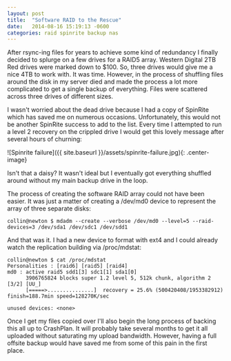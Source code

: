 ```yaml
---
layout: post
title:  "Software RAID to the Rescue"
date:   2014-08-16 15:19:13 -0600
categories: raid spinrite backup nas
---
```

After rsync-ing files for years to achieve some kind of redundancy I finally decided to splurge on a few drives for a RAID5 array. Western Digital 2TB Red drives were marked down to $100. So, three drives would give me a nice 4TB to work with. It was time. However, in the process of shuffling files around the disk in my server died and made the process a lot more complicated to get a single backup of everything. Files were scattered across three drives of different sizes.

I wasn't worried about the dead drive because I had a copy of SpinRite which has saved me on numerous occasions. Unfortunately, this would not be another SpinRite success to add to the list. Every time I attempted to run a level 2 recovery on the crippled drive I would get this lovely message after several hours of churning:

![Spinrite failure]({{ site.baseurl }}/assets/spinrite-failure.jpg){: .center-image}

Isn't that a daisy? It wasn't ideal but I eventually got everything shuffled around without my main backup drive in the loop.

The process of creating the software RAID array could not have been easier. It was just a matter of creating a /dev/md0 device to represent the array of three separate disks:

    collin@newton $ mdadm --create --verbose /dev/md0 --level=5 --raid-devices=3 /dev/sda1 /dev/sdc1 /dev/sdd1

And that was it. I had a new device to format with ext4 and I could already watch the replication building via /proc/mdstat:

    collin@newton $ cat /proc/mdstat
    Personalities : [raid6] [raid5] [raid4]
    md0 : active raid5 sdd1[3] sdc1[1] sda1[0]
          3906765824 blocks super 1.2 level 5, 512k chunk, algorithm 2 [3/2] [UU_]
          [=====>...............]  recovery = 25.6% (500420408/1953382912) finish=188.7min speed=128270K/sec
    
    unused devices: <none>

Once I get my files copied over I'll also begin the long process of backing this all up to CrashPlan. It will probably take several months to get it all uploaded without saturating my upload bandwidth. However, having a full offsite backup would have saved me from some of this pain in the first place.
